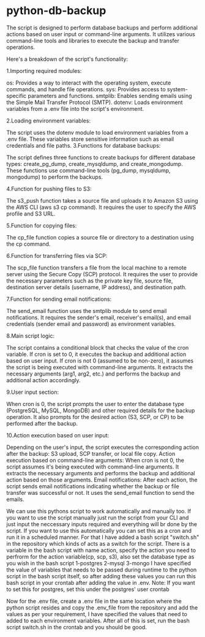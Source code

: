 # python-db-backup

The script is designed to perform database backups and perform additional actions based on user input or command-line arguments. It utilizes various command-line tools and libraries to execute the backup and transfer operations.

Here's a breakdown of the script's functionality:

1.Importing required modules:

os: Provides a way to interact with the operating system, execute commands, and handle file operations.
sys: Provides access to system-specific parameters and functions.
smtplib: Enables sending emails using the Simple Mail Transfer Protocol (SMTP).
dotenv: Loads environment variables from a .env file into the script's environment.

2.Loading environment variables:

The script uses the dotenv module to load environment variables from a .env file. These variables store sensitive information such as email credentials and file paths.
3.Functions for database backups:

The script defines three functions to create backups for different database types: create_pg_dump, create_mysqldump, and create_mongodump. These functions use command-line tools (pg_dump, mysqldump, mongodump) to perform the backups.

4.Function for pushing files to S3:

The s3_push function takes a source file and uploads it to Amazon S3 using the AWS CLI (aws s3 cp command). It requires the user to specify the AWS profile and S3 URL.

5.Function for copying files:

The cp_file function copies a source file or directory to a destination using the cp command.

6.Function for transferring files via SCP:

The scp_file function transfers a file from the local machine to a remote server using the Secure Copy (SCP) protocol. It requires the user to provide the necessary parameters such as the private key file, source file, destination server details (username, IP address), and destination path.

7.Function for sending email notifications:

The send_email function uses the smtplib module to send email notifications. It requires the sender's email, receiver's email(s), and email credentials (sender email and password) as environment variables.

8.Main script logic:

The script contains a conditional block that checks the value of the cron variable. If cron is set to 0, it executes the backup and additional action based on user input.
If cron is not 0 (assumed to be non-zero), it assumes the script is being executed with command-line arguments. It extracts the necessary arguments (arg1, arg2, etc.) and performs the backup and additional action accordingly.

9.User input section:

When cron is 0, the script prompts the user to enter the database type (PostgreSQL, MySQL, MongoDB) and other required details for the backup operation.
It also prompts for the desired action (S3, SCP, or CP) to be performed after the backup.

10.Action execution based on user input:

Depending on the user's input, the script executes the corresponding action after the backup: S3 upload, SCP transfer, or local file copy.
Action execution based on command-line arguments:
When cron is not 0, the script assumes it's being executed with command-line arguments. It extracts the necessary arguments and performs the backup and additional action based on those arguments.
Email notifications:
After each action, the script sends email notifications indicating whether the backup or file transfer was successful or not. It uses the send_email function to send the emails.

We can use this pythons script to work automatically and manually too. If you want to use the script manually just run the script from your CLI and just input the neccessary inputs required and everything will br done by the script.
If you want to use this automatically you can set this as a cron and run it in a scheduled manner. For that I have added a bash script "switch.sh" in the repository which kinds of acts as a switch for the script.
There is a variable in the bash script with name action, specify the action you need to perfrorm for the action variable(cp, scp, s3), also set the database type as you wish in the bash script
1-postgres
2-mysql
3-mongo
I have specified the value of variables that needs to be passed during runtime to the python script in the bash script itself, so after adding these values you can run this bash script in your crontab after adding the value in .env.
Note: If you want to set this for postgres, set this under the postgres' user crontab

Now for the .env file, create a .env file in the same location where the python script resides and copy the .env_file from the repository and add the values as per your requirement, I have specified the values that need to added to each environment variables.
After all of this is set, run the bash script switch.sh in the crontab and you should be good.

